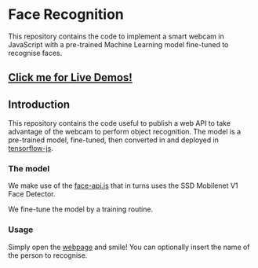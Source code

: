 # Face Recognition
This repository contains the code to implement a smart webcam in JavaScript with a pre-trained Machine Learning model fine-tuned to recognise faces.

## [Click me for Live Demos!](https://oscar-defelice.github.io/face-recognition-js)

## Introduction

This repository contains the code useful to publish a web API to take advantage of the webcam to perform object recognition. The model is a pre-trained model, fine-tuned, then converted in and deployed in [tensorflow-js](https://www.tensorflow.org/js/models).

### The model
We make use of the [face-api.js](https://github.com/justadudewhohacks/face-api.js) that in turns uses the SSD Mobilenet V1 Face Detector.

We fine-tune the model by a training routine.

### Usage

Simply open the [webpage](https://oscar-defelice.github.io/face-recognition-js) and smile!
You can optionally insert the name of the person to recognise.
